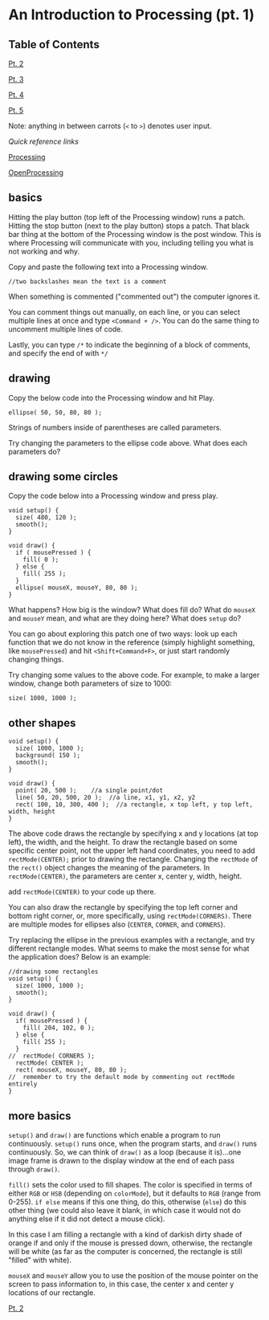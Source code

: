 # An Introduction to Processing (pt. 1)

## Table of Contents
[Pt. 2](pt2.md)

[Pt. 3](pt3.md)

[Pt. 4](pt4.md)

[Pt. 5](pt5.md)

Note: anything in between carrots (`<` to `>`) denotes user input.

*Quick reference links*

[Processing](http://processing.org/)

[OpenProcessing](http://www.openprocessing.org/)

## basics

Hitting the play button (top left of the Processing window) runs a patch. Hitting the stop button (next to the play button) stops a patch. That black bar thing at the bottom of the Processing window is the post window. This is where Processing will communicate with you, including telling you what is not working and why.

Copy and paste the following text into a Processing window.

`//two backslashes mean the text is a comment`

When something is commented ("commented out") the computer ignores it.

You can comment things out manually, on each line, or you can select multiple lines at once and type `<Command + />`. You can do the same thing to uncomment multiple lines of code.

Lastly, you can type `/*` to indicate the beginning of a block of comments, and specify the end of with `*/`

## drawing

Copy the below code into the Processing window and hit Play.

`ellipse( 50, 50, 80, 80 );`

Strings of numbers inside of parentheses are called parameters.

Try changing the parameters to the ellipse code above. What does each parameters do?

## drawing some circles

Copy the code below into a Processing window and press play.

```
void setup() {
  size( 480, 120 );
  smooth();
}

void draw() {
  if ( mousePressed ) {
    fill( 0 );
  } else {
    fill( 255 );
  }
  ellipse( mouseX, mouseY, 80, 80 );
}
```

What happens?
How big is the window?
What does fill do?
What do `mouseX` and `mouseY` mean, and what are they doing here?
What does `setup` do?

You can go about exploring this patch one of two ways: look up each function that we do not know in the reference (simply highlight something, like `mousePressed`) and hit `<Shift+Command+F>`, or just start randomly changing things.

Try changing some values to the above code. For example, to make a larger window, change both parameters of size to 1000:

`size( 1000, 1000 );`

## other shapes
```
void setup() {
  size( 1000, 1000 );
  background( 150 );
  smooth();
}

void draw() {
  point( 20, 500 );    //a single point/dot
  line( 50, 20, 500, 20 );  //a line, x1, y1, x2, y2
  rect( 100, 10, 300, 400 );  //a rectangle, x top left, y top left, width, height
}
```

The above code draws the rectangle by specifying x and y locations (at top left), the width, and the height. To draw the rectangle based on some specific center point, not the upper left hand coordinates, you need to add `rectMode(CENTER);` prior to drawing the rectangle. Changing the `rectMode` of the `rect()` object changes the meaning of the parameters. In `rectMode(CENTER)`, the parameters are center x, center y, width, height.

add `rectMode(CENTER)` to your code up there.

You can also draw the rectangle by specifying the top left corner and bottom right corner, or, more specifically, using `rectMode(CORNERS)`. There are multiple modes for ellipses also (`CENTER`, `CORNER`, and `CORNERS`).

Try replacing the ellipse in the previous examples with a rectangle, and try different rectangle modes. What seems to make the most sense for what the application does?
Below is an example:

```
//drawing some rectangles
void setup() {
  size( 1000, 1000 );
  smooth();
}

void draw() {
  if( mousePressed ) {
    fill( 204, 102, 0 );
  } else {
    fill( 255 );
  }
//  rectMode( CORNERS );
  rectMode( CENTER );
  rect( mouseX, mouseY, 80, 80 );
//  remember to try the default mode by commenting out rectMode entirely
}
```
## more basics

`setup()` and `draw()` are functions which enable a program to run continuously. `setup()` runs once, when the program starts, and `draw()` runs continuously. So, we can think of `draw()` as a loop (because it is)...one image frame is drawn to the display window at the end of each pass through `draw()`.

`fill()` sets the color used to fill shapes. The color is specified in terms of either `RGB` or `HSB` (depending on `colorMode`), but it defaults to `RGB` (range from 0-255).
`if else` means if this one thing, do this, otherwise (`else`) do this other thing (we could also leave it blank, in which case it would not do anything else if it did not detect a mouse click).

In this case I am filling a rectangle with a kind of darkish dirty shade of orange if and only if the mouse is pressed down, otherwise, the rectangle will be white (as far as the computer is concerned, the rectangle is still "filled" with white).

`mouseX` and `mouseY` allow you to use the position of the mouse pointer on the screen to pass information to, in this case, the center x and center y locations of our rectangle.

[Pt. 2](pt2.md)